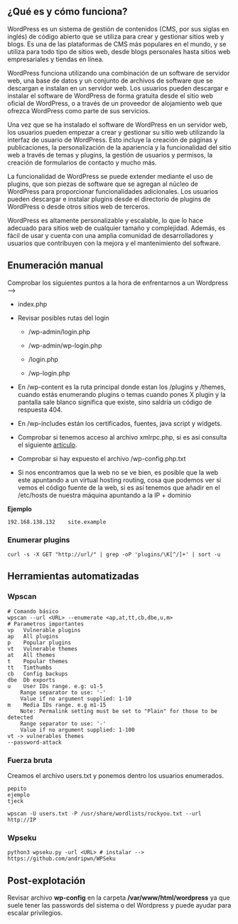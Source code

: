 ## ¿Qué es y cómo funciona?

WordPress es un sistema de gestión de contenidos (CMS, por sus siglas en inglés) de código abierto que se utiliza para crear y gestionar sitios web y blogs. Es una de las plataformas de CMS más populares en el mundo, y se utiliza para todo tipo de sitios web, desde blogs personales hasta sitios web empresariales y tiendas en línea.

WordPress funciona utilizando una combinación de un software de servidor web, una base de datos y un conjunto de archivos de software que se descargan e instalan en un servidor web. Los usuarios pueden descargar e instalar el software de WordPress de forma gratuita desde el sitio web oficial de WordPress, o a través de un proveedor de alojamiento web que ofrezca WordPress como parte de sus servicios.

Una vez que se ha instalado el software de WordPress en un servidor web, los usuarios pueden empezar a crear y gestionar su sitio web utilizando la interfaz de usuario de WordPress. Esto incluye la creación de páginas y publicaciones, la personalización de la apariencia y la funcionalidad del sitio web a través de temas y plugins, la gestión de usuarios y permisos, la creación de formularios de contacto y mucho más.

La funcionalidad de WordPress se puede extender mediante el uso de plugins, que son piezas de software que se agregan al núcleo de WordPress para proporcionar funcionalidades adicionales. Los usuarios pueden descargar e instalar plugins desde el directorio de plugins de WordPress o desde otros sitios web de terceros.

WordPress es altamente personalizable y escalable, lo que lo hace adecuado para sitios web de cualquier tamaño y complejidad. Además, es fácil de usar y cuenta con una amplia comunidad de desarrolladores y usuarios que contribuyen con la mejora y el mantenimiento del software.

## Enumeración manual

Comprobar los siguientes puntos a la hora de enfrentarnos a un Wordpress -->

- index.php

- Revisar posibles rutas del login

    - /wp-admin/login.php

    - /wp-admin/wp-login.php

    - /login.php

    - /wp-login.php


- En /wp-content es la ruta principal donde estan los /plugins y /themes, cuando estás enumerando plugins o temas cuando pones X plugin y la pantalla sale blanco significa que existe, sino saldría un código de respuesta 404.

- En /wp-includes están los certificados, fuentes, java script y widgets.

- Comprobar si tenemos acceso al archivo xmlrpc.php, si es así consulta el siguiente [artículo](https://nitesculucian.github.io/2019/07/01/exploiting-the-xmlrpc-php-on-all-wordpress-versions/).

- Comprobar si hay expuesto el archivo /wp-config.php.txt

- Si nos encontramos que la web no se ve bien, es posible que la web este apuntando a un virtual hosting routing, cosa que podemos ver si vemos el código fuente de la web, si es así tenemos que añadir en el /etc/hosts de nuestra máquina apuntando a la IP + dominio


**Ejemplo**

```
192.168.138.132    site.example
```

### Enumerar plugins

```
curl -s -X GET "http://url/" | grep -oP 'plugins/\K[^/]+' | sort -u
```

## Herramientas automatizadas

### Wpscan

```
# Comando básico
wpscan --url <URL> --enumerate <ap,at,tt,cb,dbe,u,m>
# Parametros importantes
vp   Vulnerable plugins
ap   All plugins
p    Popular plugins
vt   Vulnerable themes
at   All themes
t    Popular themes
tt   Timthumbs
cb   Config backups
dbe  Db exports
u    User IDs range. e.g: u1-5
    Range separator to use: '-'
    Value if no argument supplied: 1-10
m    Media IDs range. e.g m1-15
    Note: Permalink setting must be set to "Plain" for those to be detected
    Range separator to use: '-'
    Value if no argument supplied: 1-100
vt -> vulnerables themes
--password-attack
```

### Fuerza bruta

Creamos el archivo users.txt y ponemos dentro los usuarios enumerados.

```
pepito
ejemplo
tjeck
```

```
wpscan -U users.txt -P /usr/share/wordlists/rockyou.txt --url http://IP
```

### Wpseku


```
python3 wpseku.py -url <URL> # instalar --> https://github.com/andripwn/WPSeku
```

## Post-explotación

Revisar archivo **wp-config** en la carpeta **/var/www/html/wordpress** ya que suele tener las passwords del sistema o del Wordpress y puede ayudar para escalar privilegios.
